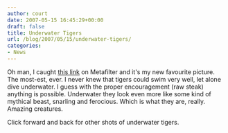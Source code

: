 ```yaml
---
author: court
date: 2007-05-15 16:45:29+00:00
draft: false
title: Underwater Tigers
url: /blog/2007/05/15/underwater-tigers/
categories:
- News
---
```


Oh man, I caught [this link](http://english.pravda.ru/photo/report/diving_tigers-1817/3/) on Metafilter and it's my new favourite picture. The most-est, ever.  I never knew that tigers could swim very well, let alone dive underwater.  I guess with the proper encouragement (raw steak) anything is possible.  Underwater they look even more like some kind of mythical beast, snarling and ferocious.  Which is what they are, really.  Amazing creatures.

Click forward and back for other shots of underwater tigers.
